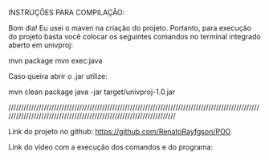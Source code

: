 INSTRUÇÕES PARA COMPILAÇÃO: 

Bom dia! Eu usei o maven na criação do projeto. Portanto, para execução do projeto basta você colocar os seguintes comandos no terminal integrado aberto em univproj: 

mvn package
mvn exec:java

Caso queira abrir o .jar utilize:

mvn clean package
java -jar target/univproj-1.0.jar

/////////////////////////////////////////////////////////////////////////////////////////////////////////////////////////////////////////////////////////////////////

Link do projeto no github: 
https://github.com/RenatoRayfgson/POO

Link do video com a execução dos comandos e do programa:
